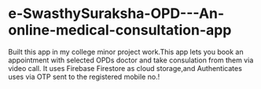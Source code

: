 # e-SwasthySuraksha-OPD---An-online-medical-consultation-app

Built this app in my college minor project work.This app lets you book an appointment with selected OPDs doctor and take consulation from them via video call.
It uses Firebase Firestore as cloud storage,and Authenticates uses via OTP sent to the registered mobile no.!

